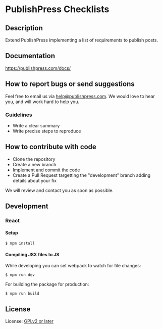 # PublishPress Checklists


## Description

Extend PublishPress implementing a list of requirements to publish posts.

## Documentation

https://publishpress.com/docs/

## How to report bugs or send suggestions

Feel free to email us via [help@publishpress.com](mailto:help@publishpress.com). We would love to hear you, and will work hard to help you.

### Guidelines

* Write a clear summary
* Write precise steps to reproduce

## How to contribute with code

* Clone the repository
* Create a new branch
* Implement and commit the code
* Create a Pull Request targetting the "development" branch adding details about your fix

We will review and contact you as soon as possible.

## Development

### React

#### Setup

```
$ npm install
```

#### Compiling JSX files to JS

While developing you can set webpack to watch for file changes:

```
$ npm run dev
```

For building the package for production:

```
$ npm run build 
```

## License

License: [GPLv2 or later](http://www.gnu.org/licenses/gpl-2.0.html)
